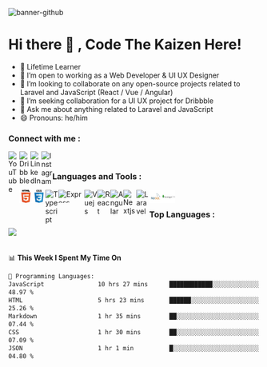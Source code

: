 ![banner-github](https://github.com/nuhptr/nuhptr/assets/50306963/d46e40c2-63f8-4feb-b32a-109fe9488fc6)

<div>
<h1>Hi there 👋 , Code The Kaizen Here!</h1>
   
- 🌱 Lifetime Learner
- 🔭 I’m open to working as a Web Developer & UI UX Designer
- 👯 I’m looking to collaborate on any open-source projects related to Laravel and JavaScript (React / Vue / Angular)
- 🤔 I’m seeking collaboration for a UI UX project for Dribbble
- 💬 Ask me about anything related to Laravel and JavaScript 
- 😄 Pronouns: he/him 
</ul> 
</div>

<h3>Connect with me :</h3>

<div>
   <a href="https://www.youtube.com/channel/UCyGpJMoH4Hky6legCXq7hdQ" target="_blank">
      <img align="left" alt="YouTube" width="22px" src="https://cdn.jsdelivr.net/npm/simple-icons@v3/icons/youtube.svg" />
   </a>
   <a href="https://dribbble.com/nuhptr" target="_blank">
     <img align="left" alt="Dribbble" width="22px" src="https://cdn.jsdelivr.net/npm/simple-icons@v3/icons/dribbble.svg" />
   </a>
   <a href="https://www.linkedin.com/in/adikuhaku/" target="_blank">
     <img align="left" alt="LinkedIn" width="22px" src="https://cdn.jsdelivr.net/npm/simple-icons@v3/icons/linkedin.svg" />
   </a>
   <a href="https://www.instagram.com/codethekaizen/" target="_blank">
     <img align="left" alt="Instagram" width="22px" src="https://cdn.jsdelivr.net/npm/simple-icons@v3/icons/instagram.svg" />
   </a>
</div>

<br />

<h3>Languages and Tools :</h3>

<div>
   <img align="left" alt="HTML5" width="26px" src="https://raw.githubusercontent.com/github/explore/80688e429a7d4ef2fca1e82350fe8e3517d3494d/topics/html/html.png" />
   <img align="left" alt="CSS3" width="26px" src="https://raw.githubusercontent.com/github/explore/80688e429a7d4ef2fca1e82350fe8e3517d3494d/topics/css/css.png" />
   <img align="left" alt="Typescript" width="26px" src="https://w7.pngwing.com/pngs/915/519/png-transparent-typescript-hd-logo-thumbnail.png" />
   <img align="left" alt="Express" width="52px" height="26px" src="https://github.com/nuhptr/nuhptr/assets/50306963/3c535a11-f64f-4395-93c8-dc3186c0a978" />
   <img align="left" alt="Vuejs" width="26px" src="https://github.com/nuhptr/nuhptr/assets/50306963/5f73e528-b084-42e0-b919-14e15f8c0d16" />
   <img align="left" alt="React" width="26px" src="https://github.com/nuhptr/nuhptr/assets/50306963/f60c8ec7-f4b9-4fa4-be58-bcdec986bbb9" />
   <img align="left" alt="Angular" width="26px" src="https://github.com/nuhptr/nuhptr/assets/50306963/5036c1e7-acee-4957-b058-351002fe0215" />
   <img align="left" alt="Nextjs" width="26px" src="https://github.com/nuhptr/nuhptr/assets/50306963/d258c1c2-0ca4-49cb-9abc-42ffe7ecd0d4"/>
   <img align="left" alt="Laravel" width="26px" src="https://github.com/nuhptr/nuhptr/assets/50306963/ac74a567-0ca7-4a17-88e9-f8db83d138c6"/>
   <img align="left" alt="MySQL" width="26px" src="https://raw.githubusercontent.com/github/explore/80688e429a7d4ef2fca1e82350fe8e3517d3494d/topics/mysql/mysql.png" />
   <img align="left" alt="MongoDB" width="26px" src="https://raw.githubusercontent.com/github/explore/80688e429a7d4ef2fca1e82350fe8e3517d3494d/topics/mongodb/mongodb.png" />
</div>

<br />

<h3>Top Languages :</h3>

<div>
   <a href="https://github.com/nuhptr" target="_blank">
      <img src="https://github-readme-stats.vercel.app/api/top-langs?username=nuhptr&layout=compact"/>
   </a>
   <br />
   <br />
</div>

<!--START_SECTION:waka-->
📊 **This Week I Spent My Time On** 

```text
💬 Programming Languages: 
JavaScript               10 hrs 27 mins      ████████████░░░░░░░░░░░░░   48.97 % 
HTML                     5 hrs 23 mins       ██████░░░░░░░░░░░░░░░░░░░   25.26 % 
Markdown                 1 hr 35 mins        ██░░░░░░░░░░░░░░░░░░░░░░░   07.44 % 
CSS                      1 hr 30 mins        ██░░░░░░░░░░░░░░░░░░░░░░░   07.09 % 
JSON                     1 hr 1 min          █░░░░░░░░░░░░░░░░░░░░░░░░   04.80 % 
```


<!--END_SECTION:waka-->

<!-- ### Stats : 
<a href="https://github.com/nuhptr" target="_blank">
 <img align="center" src="https://github-readme-stats.vercel.app/api?username=nuhptr&show_icons=true&theme=light&line_height=27" />
</a> -->

<!-- 
### Other Repository :
<a href="https://github.com/nuhptr/.....">
 <img align="center" src="https://github-readme-stats.vercel.app/api/pin/?username=nuhptr&repo=...&theme=dark" />
</a> -->
